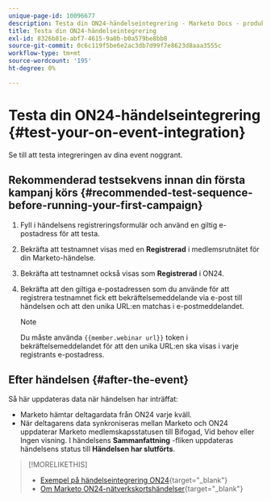 ```yaml
---
unique-page-id: 10096677
description: Testa din ON24-händelseintegrering - Marketo Docs - produktdokumentation
title: Testa din ON24-händelseintegrering
exl-id: 8326b81e-abf7-4615-9a0b-b0a579be8bb8
source-git-commit: 0c6c119f5be6e2ac3db7d99f7e8623d8aaa3555c
workflow-type: tm+mt
source-wordcount: '195'
ht-degree: 0%

---
```


# Testa din ON24-händelseintegrering {#test-your-on-event-integration}

Se till att testa integreringen av dina event noggrant.

## Rekommenderad testsekvens innan din första kampanj körs {#recommended-test-sequence-before-running-your-first-campaign}

1. Fyll i händelsens registreringsformulär och använd en giltig e-postadress för att testa.
1. Bekräfta att testnamnet visas med en **Registrerad** i medlemsrutnätet för din Marketo-händelse.
1. Bekräfta att testnamnet också visas som **Registrerad** i ON24.
1. Bekräfta att den giltiga e-postadressen som du använde för att registrera testnamnet fick ett bekräftelsemeddelande via e-post till händelsen och att den unika URL:en matchas i e-postmeddelandet.

   >[!NOTE]
   >
   >Du måste använda `{{member.webinar url}}` token i bekräftelsemeddelandet för att den unika URL:en ska visas i varje registrants e-postadress.

## Efter händelsen {#after-the-event}

Så här uppdateras data när händelsen har inträffat:

* Marketo hämtar deltagardata från ON24 varje kväll.
* När deltagarens data synkroniseras mellan Marketo och ON24 uppdaterar Marketo medlemskapsstatusen till Bifogad, Vid behov eller Ingen visning. I händelsens **Sammanfattning** -fliken uppdateras händelsens status till **Händelsen har slutförts**.

>[!MORELIKETHIS]
>
>* [Exempel på händelseintegrering ON24](/help/marketo/product-docs/demand-generation/events/create-an-event/create-an-event-with-the-marketo-on24-adapter/example-on24-event-integration.md){target=&quot;_blank&quot;}
>* [Om Marketo ON24-nätverkskortshändelser](/help/marketo/product-docs/demand-generation/events/create-an-event/create-an-event-with-the-marketo-on24-adapter/understanding-marketo-on24-adapter-events.md){target=&quot;_blank&quot;}

